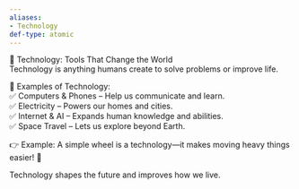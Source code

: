 ```yaml
---
aliases:
- Technology
def-type: atomic
---
```

   
🔧 Technology: Tools That Change the World   
Technology is anything humans create to solve problems or improve life.   
   
🔹 Examples of Technology:   
✅ Computers & Phones – Help us communicate and learn.   
✅ Electricity – Powers our homes and cities.   
✅ Internet & AI – Expands human knowledge and abilities.   
✅ Space Travel – Lets us explore beyond Earth.   
   
👉 Example: A simple wheel is a technology—it makes moving heavy things easier! 🛞   
   
Technology shapes the future and improves how we live.